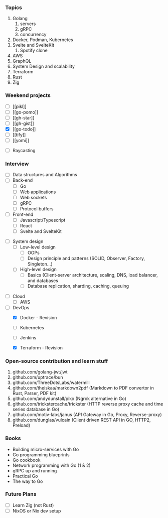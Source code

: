 ### Topics

1. Golang
   1. servers
   2. gRPC
   3. concurrency
2. Docker, Podman, Kubernetes
3. Svelte and SvelteKit
   1. Spotify clone
4. AWS
5. GraphQL
6. System Design and scalability
7. Terraform
8. Rust
9. Zig

### Weekend projects

* [ ] [[pikl]]
* [ ] [[go-pomo]]
* [ ] [[gh-star]]
* [ ] [[gh-gist]]
* [x] [[go-todo]]
* [ ] [[tify]]
* [ ] [[yomi]]
- [ ] Raycasting

### Interview

* [ ] Data structures and Algorithms
* [ ] Back-end
	* [ ] Go
	* [ ] Web applications
	* [ ] Web sockets
	* [ ] gRPC
	* [ ] Protocol buffers
* [ ] Front-end
	* [ ] Javascript/Typescript
	* [ ] React
	* [ ] Svelte and SvelteKit
- [ ] System design
	- [ ] Low-level design
		- [ ] OOPs
		- [ ] Design principle and patterns (SOLID, Observer, Factory, Singleton...)
	- [ ] High-level design
		- [ ] Basics (Client-server architecture, scaling, DNS, load balancer, and databases
		- [ ] Database replication, sharding, caching, queuing
* [ ] Cloud
	* [ ] AWS
* [ ] DevOps
	* [x] Docker - Revision
	* [ ] Kubernetes
	* [ ] Jenkins
	* [x] Terraform - Revision


### Open-source contribution and learn stuff

1. github.com/golang-jwt/jwt
2. github.com/uptrace/bun
3. github.com/ThreeDotsLabs/watermill
4. github.com/theiskaa/markdown2pdf (Markdown to PDF convertor in Rust, Parser, PDF kit)
5. github.com/andydunstall/piko (Ngrok alternative in Go)
6. github.com/trickstercache/trickster (HTTP reverse proxy cache and time series database in Go)
7. github.com/motiv-labs/janus (API Gateway in Go, Proxy, Reverse-proxy)
8. github.com/dunglas/vulcain (Client driven REST API in GO, HTTP2, Preload)


### Books

* Building micro-services with Go
* Go programming blueprints
* Go cookbook
* Network programming with Go (1 & 2)
* gRPC up and running
* Practical Go
* The way to Go


### Future Plans
* [ ] Learn Zig (not Rust)
* [ ] NixOS or Nix dev setup
